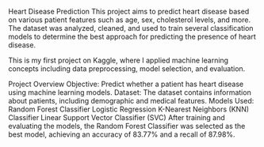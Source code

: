 Heart Disease Prediction
This project aims to predict heart disease based on various patient features such as age, sex, cholesterol levels, and more. The dataset was analyzed, cleaned, and used to train several classification models to determine the best approach for predicting the presence of heart disease.

This is my first project on Kaggle, where I applied machine learning concepts including data preprocessing, model selection, and evaluation.

Project Overview
Objective: Predict whether a patient has heart disease using machine learning models.
Dataset: The dataset contains information about patients, including demographic and medical features.
Models Used:
Random Forest Classifier
Logistic Regression
K-Nearest Neighbors (KNN) Classifier
Linear Support Vector Classifier (SVC)
After training and evaluating the models, the Random Forest Classifier was selected as the best model, achieving an accuracy of 83.77% and a recall of 87.98%.

